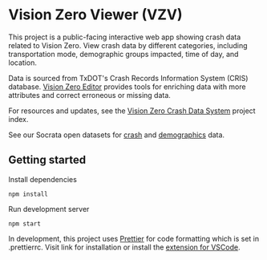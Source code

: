 # Vision Zero Viewer (VZV)

This project is a public-facing interactive web app showing crash data related to Vision Zero. View crash data by different categories, including transportation mode, demographic groups impacted, time of day, and location.

Data is sourced from TxDOT's Crash Records Information System (CRIS) database. [Vision Zero Editor](https://github.com/cityofaustin/atd-vz-data/tree/production/atd-vze) provides tools for enriching data with more attributes and correct erroneous or missing data.

For resources and updates, see the [Vision Zero Crash Data System](https://github.com/cityofaustin/atd-data-tech/issues/255) project index.

See our Socrata open datasets for [crash](https://data.austintexas.gov/Transportation-and-Mobility/Vision-Zero-Crash-Report-Data/y2wy-tgr5/data) and [demographics](https://data.austintexas.gov/Transportation-and-Mobility/Vision-Zero-Demographic-Statistics/xecs-rpy9) data.

## Getting started

Install dependencies

`npm install`

Run development server

`npm start`

In development, this project uses [Prettier](https://prettier.io/) for code formatting which is set in .prettierrc. Visit link for installation or install the [extension for VSCode](https://marketplace.visualstudio.com/items?itemName=esbenp.prettier-vscode).
